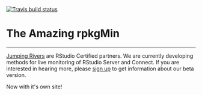 <!-- badges: start -->
[![Travis build status](https://travis-ci.com/bennop/rpkg-min.svg?branch=master)](https://travis-ci.com/bennop/rpkg-min)
<!-- badges: end -->
# The Amazing rpkgMin

---

[Jumping Rivers](https://jumpingrivers.com) are RStudio Certified partners. We are currently developing
methods for live monitoring of RStudio Server and Connect. If you are interested
in hearing more, please [sign up](https://jumpingrivers.typeform.com/to/RCUweI) to 
get information about our beta version.

Now with it's own site!
